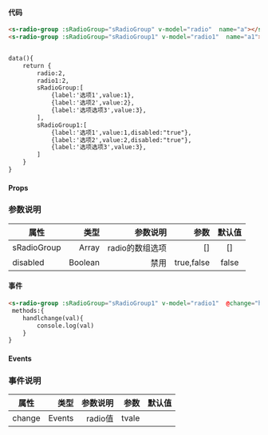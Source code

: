 

#### 代码

```html  Python
<s-radio-group :sRadioGroup="sRadioGroup" v-model="radio"  name="a"></s-radio-group>
<s-radio-group :sRadioGroup="sRadioGroup1" v-model="radio1"  name="a1"></s-radio-group>


data(){
    return {
        radio:2,
        radio1:2,
        sRadioGroup:[
            {label:'选项1',value:1},
            {label:'选项2',value:2},
            {label:'选项选项3',value:3},
        ],
        sRadioGroup1:[
            {label:'选项1',value:1,disabled:"true"},
            {label:'选项2',value:2,disabled:"true"},
            {label:'选项选项3',value:3},
        ]
    }
}

```



#### Props
### 参数说明

| 属性     | 类型| 参数说明  | 参数   |  默认值  |
| -------- | -----:| -----:  |-----:  | :----:  |
| sRadioGroup|  Array|radio的数组选项| []  |   []  |
| disabled |  Boolean  |禁用  |  true,false | false |


#### 事件

```html 
<s-radio-group :sRadioGroup="sRadioGroup1" v-model="radio1"  @change="handlchange"  name="a1"></s-radio-group>
 methods:{
    handlchange(val){
        console.log(val)
    }
}
```




#### Events
### 事件说明

| 属性     | 类型| 参数说明  | 参数   |  默认值  |
| -------- | -----:| -----:  |-----:  | :----:  |
| change |  Events  |radio值  |  tvale |  |
